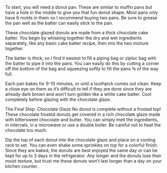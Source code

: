 To start, you will need a donut pan. These are similar to muffin pans but have a hole in the middle to give you that fun donut shape. Most pans only have 6 molds in them so I recommend buying two pans. Be sure to grease the pan well as the batter can easily stick to the pan.

These chocolate glazed donuts are made from a thick chocolate cake batter. You begin by whisking together the dry and wet ingredients separately, like any basic cake batter recipe, then mix the two mixture together.

The batter is thick, so I find it easiest to fill a piping bag or ziploc bag with the batter to pipe it into the pans. You can easily do this by cutting a corner off the bottom of the bag and squeezing softly to fill the pans ¾ of the way full.

Each pan bakes for 9-10 minutes, or until a toothpick comes out clean. Keep a close eye on them as it’s difficult to tell if they are done since they are already dark brown and won’t turn golden like a white cake batter. Cool completely before glazing with the chocolate glaze.

The Final Step: Chocolate Glaze
No donut is complete without a frosted top! These chocolate frosted donuts get covered in a rich chocolate glaze made with bittersweet chocolate and butter. You can simply melt the ingredients, in intervals, in a microwave or use a double boiler. Be careful not to heat the chocolate too much.

Dip the top of each donut into the chocolate glaze and place on a cooling rack to set. You can even shake some sprinkles on top for a colorful finish. Since they are baked, the donuts are best enjoyed the same day or can be kept for up to 3 days in the refrigerator. Any longer and the donuts lose their moist texture, but trust me these donuts won’t last longer than a day on your kitchen counter.
